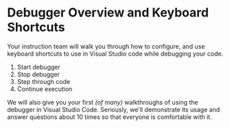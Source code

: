 # Debugger Overview and Keyboard Shortcuts

Your instruction team will walk you through how to configure, and use keyboard shortcuts to use in Visual Studio code while debugging your code.

1. Start debugger
1. Stop debugger
1. Step through code
1. Continue execution

We will also give you your first _(of many)_ walkthroughs of using the debugger in Visual Studio Code. Seriously, we'll demonstrate its usage and answer questions about 10 times so that everyone is comfortable with it.